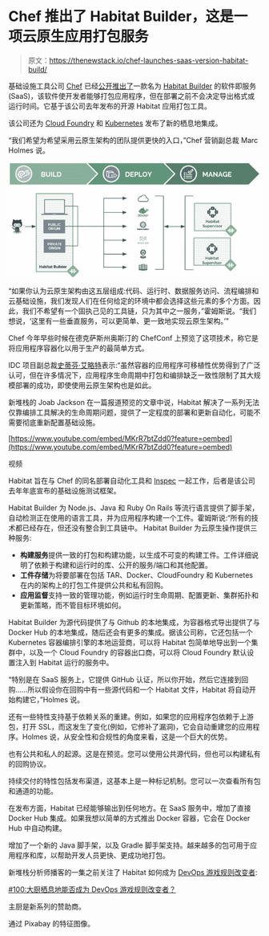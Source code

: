 # Chef 推出了 Habitat Builder，这是一项云原生应用打包服务

> 原文：<https://thenewstack.io/chef-launches-saas-version-habitat-build/>

基础设施工具公司 [Chef](https://www.chef.io/) 已经[公开推出了](https://blog.chef.io/2017/10/09/habitat-builder-fastest-path-code-cloud-native/)一款名为 [Habitat Builder](https://www.habitat.sh/) 的软件即服务(SaaS)，该软件使开发者能够打包应用程序，但在部署之前不会决定导出格式或运行时间。它基于该公司去年发布的开源 Habitat 应用打包工具。

该公司还为 [Cloud Foundry](https://blog.chef.io/2017/10/11/running-habitat-apps-cloud-foundry/) 和 [Kubernetes](https://github.com/kinvolk/habitat-operator) 发布了新的栖息地集成。

“我们希望为希望采用云原生架构的团队提供更快的入口，”Chef 营销副总裁 Marc Holmes 说。

[![](img/5b439b28ed045be91a1687e99c5e34fa.png)](https://storage.googleapis.com/cdn.thenewstack.io/media/2017/10/d43b7d7b-habitat-media-deck-4-768x349.png)

“如果你认为云原生架构由这五层组成:代码、运行时、数据服务访问、流程编排和云基础设施，我们发现人们在任何给定的环境中都会选择这些元素的多个方面。因此，我们不希望有一个固执己见的工具链，只为其中之一服务，”霍姆斯说。“我们想说，‘这里有一些垂直服务，可以更简单、更一致地实现云原生架构。’"

Chef 今年早些时候在德克萨斯州奥斯汀的 ChefConf 上预览了这项技术，称它是将应用程序容器化以用于生产的最简单方式。

IDC 项目副总裁[史蒂芬·艾略特](https://www.idc.com/getdoc.jsp?containerId=PRF004352)表示:“虽然容器的应用程序可移植性优势得到了广泛认可，但在许多情况下，应用程序生命周期中打包和编排缺乏一致性限制了其大规模部署的成功，即使使用云原生架构也是如此。

新堆栈的 Joab Jackson 在一篇报道预览的文章中说，Habitat 解决了一系列无法仅靠编排工具解决的生命周期问题，提供了一定程度的部署和更新自动化，可能不需要彻底重新配置基础设施。

[https://www.youtube.com/embed/MKrR7btZdd0?feature=oembed](https://www.youtube.com/embed/MKrR7btZdd0?feature=oembed)

视频

Habitat 旨在与 Chef 的同名部署自动化工具和 [Inspec](https://www.chef.io/products/chef-inspec/) 一起工作，后者是该公司去年年底宣布的基础设施测试框架。

Habitat Builder 为 Node.js、Java 和 Ruby On Rails 等流行语言提供了脚手架，自动检测正在使用的语言工具，并为应用程序构建一个工件。霍姆斯说:“所有的技术都已经存在，但还没有整合到工具链中。
Habitat Builder 为云原生操作提供三种服务:

*   **构建服务**提供一致的打包和构建功能，以生成不可变的构建工件。工件详细说明了依赖于构建和运行时的库、公开的服务/端口和其他配置。
*   **工件存储**为将要部署在包括 TAR、Docker、CloudFoundry 和 Kubernetes 在内的架构上的打包工件提供公共和私有回购。
*   **应用监督**支持一致的管理功能，例如运行时生命周期、配置更新、集群拓扑和更新策略，而不管目标环境如何。

Habitat Builder 为源代码提供了与 Github 的本地集成，为容器格式导出提供了与 Docker Hub 的本地集成，随后还会有更多的集成。据该公司称，它还包括一个 Kubernetes 容器编排引擎的本地运营商，可以将 Habitat 包简单地导出到一个集群中，以及一个 Cloud Foundry 的容器出口商，可以将 Cloud Foundry 默认设置注入到 Habitat 运行的服务中。

“特别是在 SaaS 服务上，它提供 GitHub 认证，所以你开始，然后它连接到回购……所以假设你在回购中有一些源代码和一个 Habitat 文件，Habitat 将自动开始构建它，”Holmes 说。

还有一些特性支持基于依赖关系的重建。例如，如果您的应用程序包依赖于上游包，打开 SSL，而这发生了变化(例如，它修补了漏洞)，它会自动重建您的应用程序。Holmes 说，从安全性和合规性的角度来看，这是一个巨大的优势。

也有公共和私人的起源。这是在预览。您可以使用公共源代码，但也可以构建私有的回购协议。

持续交付的特性包括发布渠道，这基本上是一种标记机制。您可以一次查看所有包和通道的功能。

在发布方面，Habitat 已经能够输出到任何地方。在 SaaS 服务中，增加了直接 Docker Hub 集成。如果我想以简单的方式推出 Docker 容器，它会在 Docker Hub 中自动构建。

增加了一个新的 Java 脚手架，以及 Gradle 脚手架支持。越来越多的包可用于应用程序和库，以帮助开发人员更快、更成功地打包。

新堆栈分析师播客的一集之前关注了 Habitat 如何成为 [DevOps 游戏规则改变者](https://thenewstack.io/tns-analysts-show-100-chef-habitat-may-become-devops-gamechanger/):

[#100:大厨栖息地能否成为 DevOps 游戏规则改变者？](https://thenewstack.simplecast.com/episodes/100-could-chef-habitat-become-a-devops-gamechanger)

主厨是新系列的赞助商。

通过 Pixabay 的特征图像。

<svg xmlns:xlink="http://www.w3.org/1999/xlink" viewBox="0 0 68 31" version="1.1"><title>Group</title> <desc>Created with Sketch.</desc></svg>